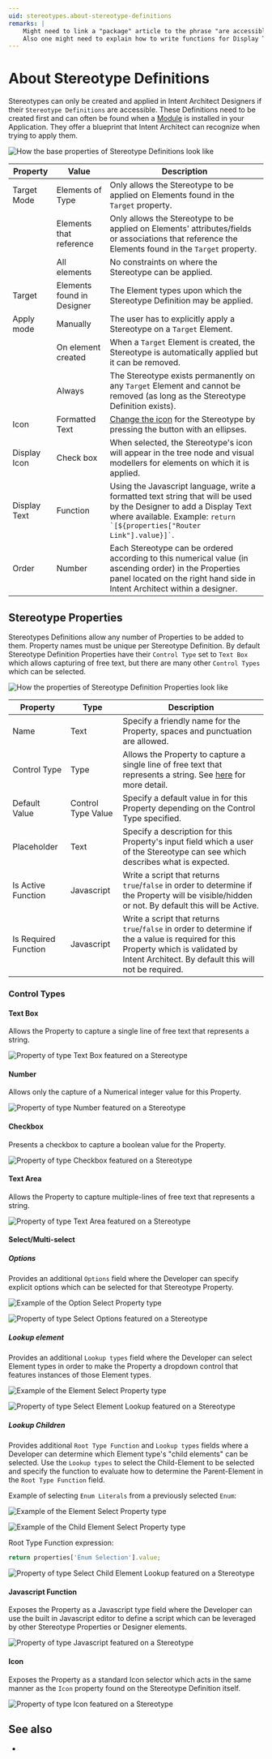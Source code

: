 ```yaml
---
uid: stereotypes.about-stereotype-definitions
remarks: |
    Might need to link a "package" article to the phrase "are accessible" to explain how to reference packages with stereotypes.
    Also one might need to explain how to write functions for Display Text fields.
---
```

# About Stereotype Definitions

Stereotypes can only be created and applied in Intent Architect Designers if their `Stereotype Definitions` are accessible. These Definitions need to be created first and can often be found when a [Module](xref:modules.about-modules) is installed in your Application. They offer a blueprint that Intent Architect can recognize when trying to apply them.

![How the base properties of Stereotype Definitions look like](images/stereotype-definition-base-properties.png)

| Property     | Value                      | Description                                                                                                                                                                                         |
|--------------|----------------------------|-----------------------------------------------------------------------------------------------------------------------------------------------------------------------------------------------------|
| Target Mode  | Elements of Type           | Only allows the Stereotype to be applied on Elements found in the `Target` property.                                                                                                                |
|              | Elements that reference    | Only allows the Stereotype to be applied on Elements' attributes/fields or associations that reference the Elements found in the `Target` property.                                                 |
|              | All elements               | No constraints on where the Stereotype can be applied.                                                                                                                                              |
| Target       | Elements found in Designer | The Element types upon which the Stereotype Definition may be applied.                                                                                                                              |
| Apply mode   | Manually                   | The user has to explicitly apply a Stereotype on a `Target` Element.                                                                                                                                |
|              | On element created         | When a `Target` Element is created, the Stereotype is automatically applied but it can be removed.                                                                                                  |
|              | Always                     | The Stereotype exists permanently on any `Target` Element and cannot be removed (as long as the Stereotype Definition exists).                                                                      |
| Icon         | Formatted Text             | [Change the icon](xref:how-to-guides.use-the-change-icon-dialogue) for the Stereotype by pressing the button with an ellipses.                                                                      |
| Display Icon | Check box                  | When selected, the Stereotype's icon will appear in the tree node and visual modellers for elements on which it is applied.                                                                         |
| Display Text | Function                   | Using the Javascript language, write a formatted text string that will be used by the Designer to add a Display Text where available. Example: `` return `[${properties["Router Link"].value}]` ``. |
| Order        | Number                     | Each Stereotype can be ordered according to this numerical value (in ascending order) in the Properties panel located on the right hand side in Intent Architect within a designer.                 |

## Stereotype Properties

Stereotypes Definitions allow any number of Properties to be added to them. Property names must be unique per Stereotype Definition. By default Stereotype Definition Properties have their `Control Type` set to `Text Box` which allows capturing of free text, but there are many other `Control Types` which can be selected.

![How the properties of Stereotype Definition Properties look like](images/stereotype-definition-property-properties.png)

| Property             | Type                  | Description                                                                                                                                                                                 |
|----------------------|-----------------------|---------------------------------------------------------------------------------------------------------------------------------------------------------------------------------------------|
| Name                 | Text                  | Specify a friendly name for the Property, spaces and punctuation are allowed.                                                                                                               |
| Control Type         | Type                  | Allows the Property to capture a single line of free text that represents a string. See [here](#control-types) for more detail.                                                             |
| Default Value        | Control Type Value    | Specify a default value in for this Property depending on the Control Type specified.                                                                                                       |
| Placeholder          | Text                  | Specify a description for this Property's input field which a user of the Stereotype can see which describes what is expected.                                                              |
| Is Active Function   | Javascript            | Write a script that returns `true`/`false` in order to determine if the Property will be visible/hidden or not. By default this will be Active.                                             |
| Is Required Function | Javascript            | Write a script that returns `true`/`false` in order to determine if the a value is required for this Property which is validated by Intent Architect. By default this will not be required. |

### Control Types

#### Text Box

Allows the Property to capture a single line of free text that represents a string.

![Property of type Text Box featured on a Stereotype](images/control-type-textbox-example.png)

#### Number

Allows only the capture of a Numerical integer value for this Property.

![Property of type Number featured on a Stereotype](images/control-type-number-example.png)

#### Checkbox

Presents a checkbox to capture a boolean value for the Property.

![Property of type Checkbox featured on a Stereotype](images/control-type-checkbox-example.png)

#### Text Area

Allows the Property to capture multiple-lines of free text that represents a string.

![Property of type Text Area featured on a Stereotype](images/control-type-textarea-example.png)

#### Select/Multi-select

##### Options

Provides an additional `Options` field where the Developer can specify explicit options which can be selected for that Stereotype Property.

![Example of the Option Select Property type](images/control-type-select-options-example-definition.png)

![Property of type Select Options featured on a Stereotype](images/control-type-select-options-example.png)

##### Lookup element

Provides an additional `Lookup types` field where the Developer can select Element types in order to make the Property a dropdown control that features instances of those Element types.

![Example of the Element Select Property type](images/control-type-select-lookup-element-example-definition.png)

![Property of type Select Element Lookup featured on a Stereotype](images/control-type-select-lookup-element-example.png)

##### Lookup Children

Provides additional `Root Type Function` and `Lookup types` fields where a Developer can determine which Element type's "child elements" can be selected. Use the `Lookup types` to select the Child-Element to be selected and specify the function to evaluate how to determine the Parent-Element in the `Root Type Function` field.

Example of selecting `Enum Literals` from a previously selected `Enum`:

![Example of the Element Select Property type](images/control-type-select-child-element-example-definition-1.png)

![Example of the Child Element Select Property type](images/control-type-select-child-element-example-definition-2.png)

Root Type Function expression:

```js
return properties['Enum Selection'].value;
```

![Property of type Select Child Element Lookup featured on a Stereotype](images/control-type-select-child-element-example.png)

#### Javascript Function

Exposes the Property as a Javascript type field where the Developer can use the built in Javascript editor to define a script which can be leveraged by other Stereotype Properties or Designer elements.

![Property of type Javascript featured on a Stereotype](images/control-type-javascript-example.png)

#### Icon

Exposes the Property as a standard Icon selector which acts in the same manner as the `Icon` property found on the Stereotype Definition itself.

![Property of type Icon featured on a Stereotype](images/control-type-icon-example.png)

## See also

* [](xref:stereotypes.how-to-use-stereotypes)